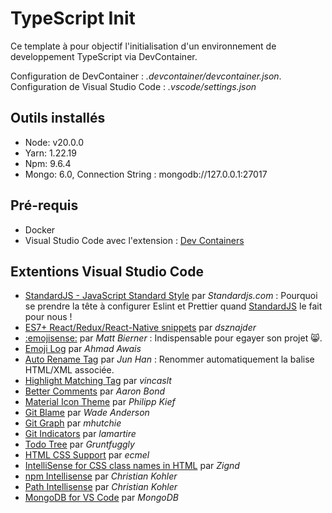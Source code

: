 # TypeScript Init

Ce template à pour objectif l'initialisation d'un environnement de developpement TypeScript via DevContainer.

Configuration de DevContainer : *.devcontainer/devcontainer.json*.
Configuration de Visual Studio Code : *.vscode/settings.json*

## Outils installés

- Node: v20.0.0
- Yarn: 1.22.19
- Npm: 9.6.4
- Mongo: 6.0, Connection String : mongodb://127.0.0.1:27017

## Pré-requis

  - Docker
  - Visual Studio Code avec l'extension : [Dev Containers](https://marketplace.visualstudio.com/items?itemName=ms-vscode-remote.remote-containers)

## Extentions Visual Studio Code

  - [StandardJS - JavaScript Standard Style](https://marketplace.visualstudio.com/items?itemName=standard.vscode-standard) par *Standardjs.com* : Pourquoi se prendre la tête à configurer Eslint et Prettier quand [StandardJS](https://standardjs.com) le fait pour nous !
  - [ES7+ React/Redux/React-Native snippets](https://marketplace.visualstudio.com/items?itemName=dsznajder.es7-react-js-snippets) par *dsznajder*
  - [:emojisense:](https://marketplace.visualstudio.com/items?itemName=bierner.emojisense) par *Matt Bierner* : Indispensable pour egayer son projet 😸.
  - [Emoji Log](https://marketplace.visualstudio.com/items?itemName=ahmadawais.emoji-log-vscode) par *Ahmad Awais*
  - [Auto Rename Tag](https://marketplace.visualstudio.com/items?itemName=formulahendry.auto-rename-tag) par *Jun Han* : Renommer automatiquement la balise HTML/XML associée.
  - [Highlight Matching Tag](https://marketplace.visualstudio.com/items?itemName=vincaslt.highlight-matching-tag) par *vincaslt*
  - [Better Comments](https://marketplace.visualstudio.com/items?itemName=aaron-bond.better-comments) par *Aaron Bond*
  - [Material Icon Theme](https://marketplace.visualstudio.com/items?itemName=PKief.material-icon-theme) par *Philipp Kief*
  - [Git Blame](https://marketplace.visualstudio.com/items?itemName=waderyan.gitblame) par *Wade Anderson*
  - [Git Graph](https://marketplace.visualstudio.com/items?itemName=mhutchie.git-graph) par *mhutchie*
  - [Git Indicators](https://marketplace.visualstudio.com/items?itemName=lamartire.git-indicators) par *lamartire*
  - [Todo Tree](https://marketplace.visualstudio.com/items?itemName=Gruntfuggly.todo-tree) par *Gruntfuggly*
  - [HTML CSS Support](https://marketplace.visualstudio.com/items?itemName=ecmel.vscode-html-css) par *ecmel*
  - [IntelliSense for CSS class names in HTML](https://marketplace.visualstudio.com/items?itemName=Zignd.html-css-class-completion) par *Zignd*
  - [npm Intellisense](https://marketplace.visualstudio.com/items?itemName=christian-kohler.npm-intellisense) par *Christian Kohler*
  - [Path Intellisense](https://marketplace.visualstudio.com/items?itemName=christian-kohler.path-intellisense) par *Christian Kohler*
  - [MongoDB for VS Code](https://marketplace.visualstudio.com/items?itemName=mongodb.mongodb-vscode) par *MongoDB*
